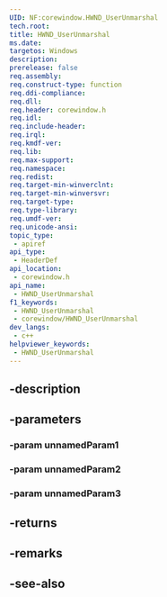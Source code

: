 ```yaml
---
UID: NF:corewindow.HWND_UserUnmarshal
tech.root: 
title: HWND_UserUnmarshal
ms.date: 
targetos: Windows
description: 
prerelease: false
req.assembly: 
req.construct-type: function
req.ddi-compliance: 
req.dll: 
req.header: corewindow.h
req.idl: 
req.include-header: 
req.irql: 
req.kmdf-ver: 
req.lib: 
req.max-support: 
req.namespace: 
req.redist: 
req.target-min-winverclnt: 
req.target-min-winversvr: 
req.target-type: 
req.type-library: 
req.umdf-ver: 
req.unicode-ansi: 
topic_type:
 - apiref
api_type:
 - HeaderDef
api_location:
 - corewindow.h
api_name:
 - HWND_UserUnmarshal
f1_keywords:
 - HWND_UserUnmarshal
 - corewindow/HWND_UserUnmarshal
dev_langs:
 - c++
helpviewer_keywords:
 - HWND_UserUnmarshal
---
```


## -description

## -parameters

### -param unnamedParam1

### -param unnamedParam2

### -param unnamedParam3

## -returns

## -remarks

## -see-also

